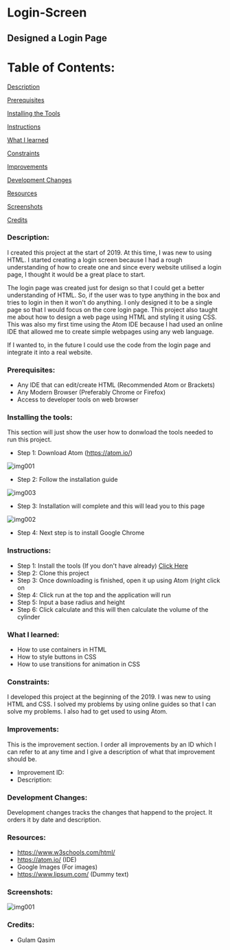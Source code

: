 # Login-Screen
## Designed a Login Page

# Table of Contents:

[Description](#Description)  
<a name="Description"/>

[Prerequisites](#Prerequisites)  
<a name="Prerequisites"/>

[Installing the Tools](#Installing_the_Tools)  
<a name="Installing_the_Tools"/>

[Instructions](#Instructions)  
<a name="Instructions"/>

[What I learned](#What_I_Learned)  
<a name="What_I_Learned"/>

[Constraints](#Constraints)  
<a name="Constraints"/>

[Improvements](#Improvements)  
<a name="Improvements"/>

[Development Changes](#Development_Changes)  
<a name="Development_Changes"/>

[Resources](#Resources)  
<a name="Resources"/>

[Screenshots](#Screenshots)
<a name="Screenshots"/>

[Credits](#Credits)  
<a name="Credits"/>

### Description:
I created this project at the start of 2019. At this time, I was new to using HTML. I started creating a login screen because I had a rough understanding of how to create one and since every website utilised a login page, I thought it would be a great place to start.

The login page was created just for design so that I could get a better understanding of HTML. So, if the user was to type anything in the box and tries to login in then it won't do anything. I only designed it to be a single page so that I would focus on the core login page. This project also taught me about how to design a web page using HTML and styling it using CSS. This was also my first time using the Atom IDE because I had used an online IDE that allowed me to create simple webpages using any web language.

If I wanted to, in the future I could use the code from the login page and integrate it into a real website.

### Prerequisites:
- Any IDE that can edit/create HTML (Recommended Atom or Brackets)
- Any Modern Browser (Preferably Chrome or Firefox)
- Access to developer tools on web browser

### Installing the tools:
This section will just show the user how to donwload the tools needed to run this project.

- Step 1: Download Atom (https://atom.io/)

![img001](https://user-images.githubusercontent.com/45819118/75434774-f5d3bb00-5949-11ea-89c7-9a4b4d282386.PNG)

- Step 2: Follow the installation guide

![img003](https://user-images.githubusercontent.com/45819118/75434777-f704e800-5949-11ea-84e3-4cdabd638af5.png)

- Step 3: Installation will complete and this will lead you to this page

![img002](https://user-images.githubusercontent.com/45819118/75434776-f66c5180-5949-11ea-8a30-e5e17ac2b000.PNG)

- Step 4: Next step is to install Google Chrome

### Instructions:
- Step 1: Install the tools (If you don't have already) [Click Here](#Installing_the_Tools)  <a name="Installing_the_Tools"/>
- Step 2: Clone this project
- Step 3: Once downloading is finished, open it up using Atom (right click on
- Step 4: Click run at the top and the application will run
- Step 5: Input a base radius and height
- Step 6: Click calculate and this will then calculate the volume of the cylinder

### What I learned:
- How to use containers in HTML
- How to style buttons in CSS
- How to use transitions for animation in CSS

### Constraints:
I developed this project at the beginning of the 2019. I was new to using HTML and CSS. I solved my problems by using online guides so that I can solve my problems. I also had to get used to using Atom.

### Improvements:
This is the improvement section. I order all improvements by an ID which I can refer to at any time and I give a description of what that improvement should be.

- Improvement ID:
- Description: 

### Development Changes:
Development changes tracks the changes that happend to the project. It orders it by date and description.

### Resources:
- https://www.w3schools.com/html/
- https://atom.io/ (IDE)
- Google Images (For images)
- https://www.lipsum.com/ (Dummy text)

### Screenshots:
![img001](https://user-images.githubusercontent.com/45819118/75435688-51527880-594b-11ea-8d9b-94d6e52f51d2.PNG)

### Credits:
- Gulam Qasim
